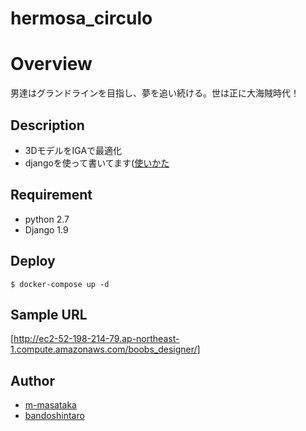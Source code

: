 hermosa_circulo
====

# Overview

男達はグランドラインを目指し、夢を追い続ける。世は正に大海賊時代！

## Description

- 3DモデルをIGAで最適化
- djangoを使って書いてます([使いかた](https://docs.djangoproject.com/ja/1.10/)

## Requirement

- python 2.7
- Django 1.9

## Deploy

```
$ docker-compose up -d
```

## Sample URL

[http://ec2-52-198-214-79.ap-northeast-1.compute.amazonaws.com/boobs_designer/]

## Author

- [m-masataka](https://github.com/m-masataka)
- [bandoshintaro](https://github.com/bandoshintaro)

